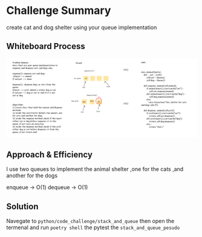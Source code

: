 # Challenge Summary
create cat and dog shelter using your queue implementation

## Whiteboard Process
![stack_and_queue_animal_shelter](stack_and_queue_animal_shelter.png)

## Approach & Efficiency
I use two queues to implement the animal shelter ,one for the cats ,and another for the dogs

enqueue -> O(1)
dequeue -> O(1)

## Solution
Navegate to `python/code_challenge/stack_and_queue` then open the termenal and run `poetry shell` the pytest the `stack_and_queue_pesudo`

